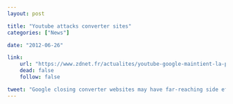 ```yaml
---
layout: post

title: "Youtube attacks converter sites"
categories: ["News"]

date: "2012-06-26"

link:
    url: "https://www.zdnet.fr/actualites/youtube-google-maintient-la-pression-sur-les-convertisseurs-mp3-39773355.htm"
    dead: false
    follow: false

tweet: "Google closing converter websites may have far-reaching side effects on the sharing of knowledge"
---
```


